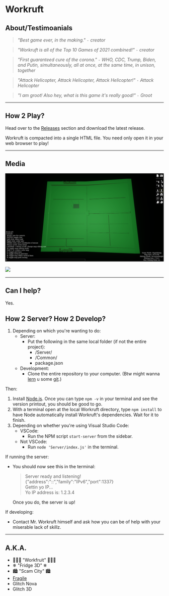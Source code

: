 # Workruft

## About/Testimoanials

> *"Best game ever, in the making." `-` creator*

> *"Workruft is all of the Top 10 Games of 2021 combined!" `-` creator*

> *"First guaranteed cure of the corona." `-` WHO, CDC, Trump, Biden, and Putin, simultaneously, all at once, at the
> same time, in unison, together*

> *"Attack Helicopter, Attack Helicopter, Attack Helicopter!" `-` Attack Helicopter*

> *"I am groot! Also hey, what is this game it's really good!" `-` Groot*

---

## How 2 Play?

Head over to the [Releases](https://github.com/Workruft/Workruft/releases) section and download the latest release.

Workruft is compacted into a single HTML file. You need only open it in your web browser to play!

---

## Media

![](Workruft%20-%20Fridge%203D%20Map%20-%2007-03-20.png?raw=true)

![](Workruft%20-%202020-07-03.gif?raw=true)

---

## Can I help?

Yes.

## How 2 Server? How 2 Develop?

1. Depending on which you're wanting to do:
    - Server:
      - Put the following in the same local folder (if not the entire project):
        - /Server/
        - /Common/
        - package.json
    - Development:
      - Clone the entire repository to your computer. (Btw might wanna [lern](https://rogerdudler.github.io/git-guide)
        u some [git](https://git-scm.com).)

Then:
  1. Install [Node.js](https://nodejs.org/en/download/). Once you can type `npm -v` in your terminal and see the version
     printout, you should be good to go.
  2. With a terminal open at the local Workruft directory, type `npm install` to have Node automatically install
     Workruft's dependencies. Wait for it to finish.
  3. Depending on whether you're using Visual Studio Code:
      - VSCode:
        - Run the NPM script `start-server` from the sidebar.
      - Not VSCode:
        - Run `node 'Server/index.js'` in the terminal.

If running the server:
  - You should now see this in the terminal:
    > Server ready and listening! {"address":"::","family":"IPv6","port":1337}<br/>
    > Gettin yo IP...<br/>
    > Yo IP address is: 1.2.3.4

    Once you do, the server is up!

If developing:
  - Contact Mr. Workruft himself and ask how you can be of help with your miserable lack of skillz.

---

## A.K.A.

- 🍎🍌🍓 "Workfruit" 🍍🍉🍇
- ❄ "Fridge 3D" ❄
- 🏙 "Scam City" 🏙
- [Fragile](http://fragilegame.blogspot.com)
- Glitch Nova
- Glitch 3D